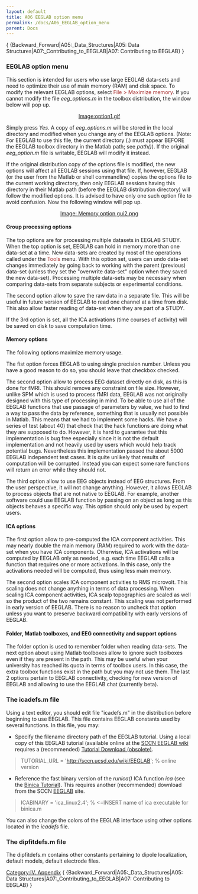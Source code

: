 ```yaml
---
layout: default
title: A06 EEGLAB option menu
permalink: /docs/A06_EEGLAB_option_menu
parent: Docs
---
```


{ {Backward_Forward|A05:_Data_Structures|A05: Data
Structures|A07:_Contributing_to_EEGLAB|A07: Contributing to EEGLAB} }

### EEGLAB option menu

This section is intended for users who use large EEGLAB data-sets and
need to optimize their use of main memory (RAM) and disk space. To
modify the relevant EEGLAB options, select <font color = brown>File \>
Maximize memory</font>. If you cannot modify the file *eeg_options.m*
in the toolbox distribution, the window below will pop up.


<center>

[Image:option1.gif ](/Image:option1.gif "wikilink")

</center>


Simply press *Yes*. A copy of *eeg_options.m* will be stored in the
local directory and modified when you change any of the EEGLAB options.
(Note: For EEGLAB to use this file, the current directory (.) must
appear BEFORE the EEGLAB toolbox directory in the Matlab path; see
*path()*). If the original *eeg_option.m* file is writable, EEGLAB will
modify it instead.


If the original distribution copy of the options file is modified, the
new options will affect all EEGLAB sessions using that file. If,
however, EEGLAB (or the user from the Matlab or shell commandline)
copies the options file to the current working directory, then only
EEGLAB sessions having this directory in their Matlab path (before the
EEGLAB distribution directory) will follow the modified options. It is
advised to have only one such option file to avoid confusion. Now the
following window will pop up.


<center>

[Image: Memory option gui2.png
](/Image:_Memory_option_gui2.png "wikilink")

</center>

#### Group processing options


The top options are for processing multiple datasets in EEGLAB STUDY.
When the top option is set, EEGLAB can hold in memory more than one
data-set at a time. New data-sets are created by most of the operations
called under the <font color=brown>Tools</font> menu. With this option
set, users can undo data-set changes immediately by going back to
working with the parent (previous) data-set (unless they set the
"overwrite data-set" option when they saved the new data-set).
Processing multiple data-sets may be necessary when comparing data-sets
from separate subjects or experimental conditions.


The second option allow to save the raw data in a separate file. This
will be useful in future version of EEGLAB to read one channel at a time
from disk. This also allow faster reading of data-set when they are part
of a STUDY.


If the 3rd option is set, all the ICA activations (time courses of
activity) will be saved on disk to save computation time.

#### Memory options

The following options maximize memory usage.


The fist option forces EEGLAB to using single precision number. Unless
you have a good reason to do so, you should leave that checkbox checked.


The second option allow to process EEG dataset directly on disk, as this
is done for fMRI. This should remove any constraint on file size.
However, unlike SPM which is used to process fMRI data, EEGLAB was not
originally designed with this type of processing in mind. To be able to
use all of the EEGLAB functions that use passage of parameters by value,
we had to find a way to pass the data by reference, something that is
usually not possible in Matlab. This means that we had to implement some
hacks. We have a series of test (about 40) that check that the hack
functions are doing what they are supposed to do. However, it is hard to
guarantee that this implementation is bug free especially since it is
not the default implementation and not heavily used by users which would
help track potential bugs. Nevertheless this implementation passed the
about 5000 EEGLAB independent test cases. It is quite unlikely that
results of computation will be corrupted. Instead you can expect some
rare functions will return an error while they should not.


The third option allow to use EEG objects instead of EEG structures.
From the user perspective, it will not change anything. However, it
allows EEGLAB to process objects that are not native to EEGLAB. For
example, another software could use EEGLAB function by passing on an
object as long as this objects behaves a specific way. This option
should only be used by expert users.

#### ICA options


The first option allow to pre-computed the ICA component activities.
This may nearly double the main memory (RAM) required to work with the
data-set when you have ICA components. Otherwise, ICA activations will
be computed by EEGLAB only as needed, e.g. each time EEGLAB calls a
function that requires one or more activations. In this case, only the
activations needed will be computed, thus using less main memory.


The second option scales ICA component activities to RMS microvolt. This
scaling does not change anything in terms of data processing. When
scaling ICA component activities, ICA scalp topographies are scaled as
well so the product of the two remains constant. This scaling was not
performed in early version of EEGLAB. There is no reason to uncheck that
option unless you want to preserve backward compatibility with early
versions of EEGLAB.

#### Folder, Matlab toolboxes, and EEG connectivity and support options


The folder option is used to remember folder when reading data-sets. The
next option about using Matlab toolboxes allow to ignore such toolboxes
even if they are present in the path. This may be useful when your
university has reached its quota in terms of toolbox users. In this
case, the extra toolbox functions exist in the path but you may not use
them. The last 2 options pertain to EEGLAB connectivity, checking for
new version of EEGLAB and allowing to use the EEGLAB chat (currently
beta).

### The icadefs.m file

Using a text editor, you should edit file "icadefs.m" in the
distribution before beginning to use EEGLAB. This file contains EEGLAB
constants used by several functions. In this file, you may:

  - Specify the filename directory path of the EEGLAB tutorial. Using a
    local copy of this EEGLAB tutorial (available online at the [SCCN
    EEGLAB wiki](/EEGLAB "wikilink") requires a (recommended) [Tutorial
    Download
    (obsolete)](http://www.sccn.ucsd.edu/eeglab/download/eeglabtutorial.tar.gz).

> TUTORIAL_URL = '<http://sccn.ucsd.edu/wiki/EEGLAB>'; % online version

  - Reference the fast binary version of the *runica()* ICA function
    *ica* (see the [Binica
    Tutorial](/Chapter_09:_Decomposing_Data_Using_ICA "wikilink")). This
    requires another (recommended) download from the SCCN
    [EEGLAB](http://sccn.ucsd.edu/eeglab/binica) site.

> ICABINARY = 'ica_linux2.4'; % \<=INSERT name of ica executable for
> binica.m

You can also change the colors of the EEGLAB interface using other
options located in the *icadefs* file.

### The dipfitdefs.m file

The dipfitdefs.m contains other constants pertaining to dipole
localization, default models, default electrode files.

[Category:IV. Appendix](/Category:IV._Appendix "wikilink") {
{Backward_Forward|A05:_Data_Structures|A05: Data
Structures|A07:_Contributing_to_EEGLAB|A07: Contributing to EEGLAB} }